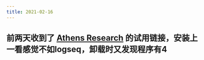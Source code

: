 ```yaml
---
title: 2021-02-16
---
```


## 前两天收到了 [Athens Research](https://github.com/athensresearch) 的试用链接，安装上一看感觉不如logseq，卸载时又发现程序有4
